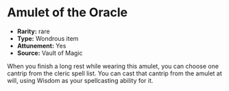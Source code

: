 
# Amulet of the Oracle

* **Rarity:** rare
* **Type:** Wondrous item
* **Attunement:** Yes
* **Source:** Vault of Magic


When you finish a long rest while wearing this amulet, you can choose one cantrip from the cleric spell list. You can cast that cantrip from the amulet at will, using Wisdom as your spellcasting ability for it.
